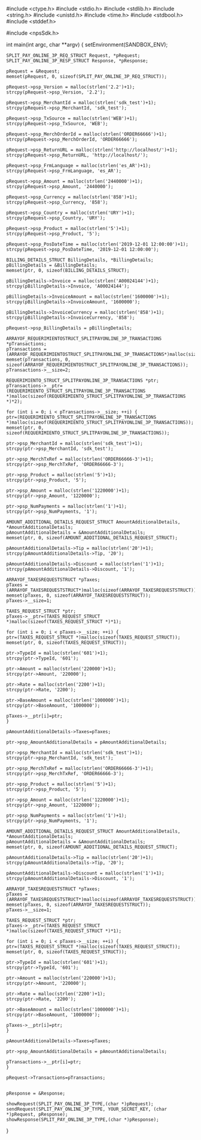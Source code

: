 #include <ctype.h>
#include <stdio.h>
#include <stdlib.h>
#include <string.h>
#include <unistd.h>
#include <time.h>
#include <stdbool.h>
#include <stddef.h>

#include <npsSdk.h>

int main(int argc, char **argv) {
    setEnvironment(SANDBOX_ENV);

    SPLIT_PAY_ONLINE_3P_REQ_STRUCT Request, *pRequest;
    SPLIT_PAY_ONLINE_3P_RESP_STRUCT Response, *pResponse;

    pRequest = &Request;
    memset(pRequest, 0, sizeof(SPLIT_PAY_ONLINE_3P_REQ_STRUCT));

    pRequest->psp_Version = malloc(strlen('2.2')+1);
    strcpy(pRequest->psp_Version, '2.2');

    pRequest->psp_MerchantId = malloc(strlen('sdk_test')+1);
    strcpy(pRequest->psp_MerchantId, 'sdk_test');

    pRequest->psp_TxSource = malloc(strlen('WEB')+1);
    strcpy(pRequest->psp_TxSource, 'WEB');

    pRequest->psp_MerchOrderId = malloc(strlen('ORDER66666')+1);
    strcpy(pRequest->psp_MerchOrderId, 'ORDER66666');

    pRequest->psp_ReturnURL = malloc(strlen('http://localhost/')+1);
    strcpy(pRequest->psp_ReturnURL, 'http://localhost/');

    pRequest->psp_FrmLanguage = malloc(strlen('es_AR')+1);
    strcpy(pRequest->psp_FrmLanguage, 'es_AR');

    pRequest->psp_Amount = malloc(strlen('2440000')+1);
    strcpy(pRequest->psp_Amount, '2440000');

    pRequest->psp_Currency = malloc(strlen('858')+1);
    strcpy(pRequest->psp_Currency, '858');

    pRequest->psp_Country = malloc(strlen('URY')+1);
    strcpy(pRequest->psp_Country, 'URY');

    pRequest->psp_Product = malloc(strlen('5')+1);
    strcpy(pRequest->psp_Product, '5');

    pRequest->psp_PosDateTime = malloc(strlen('2019-12-01 12:00:00')+1);
    strcpy(pRequest->psp_PosDateTime, '2019-12-01 12:00:00');

    BILLING_DETAILS_STRUCT BillingDetails, *BillingDetails;
    pBillingDetails = &BillingDetails;
    memset(ptr, 0, sizeof(BILLING_DETAILS_STRUCT);

    pBillingDetails->Invoice = malloc(strlen('A00024144')+1);
    strcpy(pBillingDetails->Invoice, 'A00024144');

    pBillingDetails->InvoiceAmount = malloc(strlen('1600000')+1);
    strcpy(pBillingDetails->InvoiceAmount, '1600000');

    pBillingDetails->InvoiceCurrency = malloc(strlen('858')+1);
    strcpy(pBillingDetails->InvoiceCurrency, '858');

    pRequest->psp_BillingDetails = pBillingDetails;

    ARRAYOF_REQUERIMIENTOSTRUCT_SPLITPAYONLINE_3P_TRANSACTIONS *pTransactions;
    pTransactions = (ARRAYOF_REQUERIMIENTOSTRUCT_SPLITPAYONLINE_3P_TRANSACTIONS*)malloc(sizeof(ARRAYOF_REQUERIMIENTOSTRUCT_SPLITPAYONLINE_3P_TRANSACTIONS));
    memset(pTransactions, 0, sizeof(ARRAYOF_REQUERIMIENTOSTRUCT_SPLITPAYONLINE_3P_TRANSACTIONS));
    pTransactions->__size=2;

    REQUERIMIENTO_STRUCT_SPLITPAYONLINE_3P_TRANSACTIONS *ptr;
    pTransactions->__ptr=(REQUERIMIENTO_STRUCT_SPLITPAYONLINE_3P_TRANSACTIONS *)malloc(sizeof(REQUERIMIENTO_STRUCT_SPLITPAYONLINE_3P_TRANSACTIONS *)*2);

    for (int i = 0; i < pTransactions->__size; ++i) {
    ptr=(REQUERIMIENTO_STRUCT_SPLITPAYONLINE_3P_TRANSACTIONS *)malloc(sizeof(REQUERIMIENTO_STRUCT_SPLITPAYONLINE_3P_TRANSACTIONS));
    memset(ptr, 0, sizeof(REQUERIMIENTO_STRUCT_SPLITPAYONLINE_3P_TRANSACTIONS));

    ptr->psp_MerchantId = malloc(strlen('sdk_test')+1);
    strcpy(ptr->psp_MerchantId, 'sdk_test');

    ptr->psp_MerchTxRef = malloc(strlen('ORDER66666-3')+1);
    strcpy(ptr->psp_MerchTxRef, 'ORDER66666-3');

    ptr->psp_Product = malloc(strlen('5')+1);
    strcpy(ptr->psp_Product, '5');

    ptr->psp_Amount = malloc(strlen('1220000')+1);
    strcpy(ptr->psp_Amount, '1220000');

    ptr->psp_NumPayments = malloc(strlen('1')+1);
    strcpy(ptr->psp_NumPayments, '1');

    AMOUNT_ADDITIONAL_DETAILS_REQUEST_STRUCT AmountAdditionalDetails, *AmountAdditionalDetails;
    pAmountAdditionalDetails = &AmountAdditionalDetails;
    memset(ptr, 0, sizeof(AMOUNT_ADDITIONAL_DETAILS_REQUEST_STRUCT);

    pAmountAdditionalDetails->Tip = malloc(strlen('20')+1);
    strcpy(pAmountAdditionalDetails->Tip, '20');

    pAmountAdditionalDetails->Discount = malloc(strlen('1')+1);
    strcpy(pAmountAdditionalDetails->Discount, '1');

    ARRAYOF_TAXESREQUESTSTRUCT *pTaxes;
    pTaxes = (ARRAYOF_TAXESREQUESTSTRUCT*)malloc(sizeof(ARRAYOF_TAXESREQUESTSTRUCT));
    memset(pTaxes, 0, sizeof(ARRAYOF_TAXESREQUESTSTRUCT));
    pTaxes->__size=1;

    TAXES_REQUEST_STRUCT *ptr;
    pTaxes->__ptr=(TAXES_REQUEST_STRUCT *)malloc(sizeof(TAXES_REQUEST_STRUCT *)*1);

    for (int i = 0; i < pTaxes->__size; ++i) {
    ptr=(TAXES_REQUEST_STRUCT *)malloc(sizeof(TAXES_REQUEST_STRUCT));
    memset(ptr, 0, sizeof(TAXES_REQUEST_STRUCT));

    ptr->TypeId = malloc(strlen('601')+1);
    strcpy(ptr->TypeId, '601');

    ptr->Amount = malloc(strlen('220000')+1);
    strcpy(ptr->Amount, '220000');

    ptr->Rate = malloc(strlen('2200')+1);
    strcpy(ptr->Rate, '2200');

    ptr->BaseAmount = malloc(strlen('1000000')+1);
    strcpy(ptr->BaseAmount, '1000000');

    pTaxes->__ptr[i]=ptr;
    }

    pAmountAdditionalDetails->Taxes=pTaxes;

    ptr->psp_AmountAdditionalDetails = pAmountAdditionalDetails;

    ptr->psp_MerchantId = malloc(strlen('sdk_test')+1);
    strcpy(ptr->psp_MerchantId, 'sdk_test');

    ptr->psp_MerchTxRef = malloc(strlen('ORDER66666-3')+1);
    strcpy(ptr->psp_MerchTxRef, 'ORDER66666-3');

    ptr->psp_Product = malloc(strlen('5')+1);
    strcpy(ptr->psp_Product, '5');

    ptr->psp_Amount = malloc(strlen('1220000')+1);
    strcpy(ptr->psp_Amount, '1220000');

    ptr->psp_NumPayments = malloc(strlen('1')+1);
    strcpy(ptr->psp_NumPayments, '1');

    AMOUNT_ADDITIONAL_DETAILS_REQUEST_STRUCT AmountAdditionalDetails, *AmountAdditionalDetails;
    pAmountAdditionalDetails = &AmountAdditionalDetails;
    memset(ptr, 0, sizeof(AMOUNT_ADDITIONAL_DETAILS_REQUEST_STRUCT);

    pAmountAdditionalDetails->Tip = malloc(strlen('20')+1);
    strcpy(pAmountAdditionalDetails->Tip, '20');

    pAmountAdditionalDetails->Discount = malloc(strlen('1')+1);
    strcpy(pAmountAdditionalDetails->Discount, '1');

    ARRAYOF_TAXESREQUESTSTRUCT *pTaxes;
    pTaxes = (ARRAYOF_TAXESREQUESTSTRUCT*)malloc(sizeof(ARRAYOF_TAXESREQUESTSTRUCT));
    memset(pTaxes, 0, sizeof(ARRAYOF_TAXESREQUESTSTRUCT));
    pTaxes->__size=1;

    TAXES_REQUEST_STRUCT *ptr;
    pTaxes->__ptr=(TAXES_REQUEST_STRUCT *)malloc(sizeof(TAXES_REQUEST_STRUCT *)*1);

    for (int i = 0; i < pTaxes->__size; ++i) {
    ptr=(TAXES_REQUEST_STRUCT *)malloc(sizeof(TAXES_REQUEST_STRUCT));
    memset(ptr, 0, sizeof(TAXES_REQUEST_STRUCT));

    ptr->TypeId = malloc(strlen('601')+1);
    strcpy(ptr->TypeId, '601');

    ptr->Amount = malloc(strlen('220000')+1);
    strcpy(ptr->Amount, '220000');

    ptr->Rate = malloc(strlen('2200')+1);
    strcpy(ptr->Rate, '2200');

    ptr->BaseAmount = malloc(strlen('1000000')+1);
    strcpy(ptr->BaseAmount, '1000000');

    pTaxes->__ptr[i]=ptr;
    }

    pAmountAdditionalDetails->Taxes=pTaxes;

    ptr->psp_AmountAdditionalDetails = pAmountAdditionalDetails;

    pTransactions->__ptr[i]=ptr;
    }

    pRequest->Transactions=pTransactions;


    pResponse = &Response;

    showRequest(SPLIT_PAY_ONLINE_3P_TYPE,(char *)pRequest);
    sendRequest(SPLIT_PAY_ONLINE_3P_TYPE, YOUR_SECRET_KEY, (char *)pRequest, pResponse);
    showResponse(SPLIT_PAY_ONLINE_3P_TYPE,(char *)pResponse);
}
